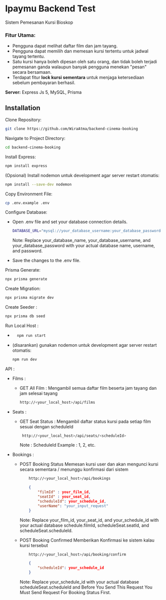 # Ipaymu Backend Test

Sistem Pemesanan Kursi Bioskop

### Fitur Utama:
- Pengguna dapat melihat daftar film dan jam tayang.
- Pengguna dapat memilih dan memesan kursi tertentu untuk jadwal tayang tertentu.
- Satu kursi hanya boleh dipesan oleh satu orang, dan tidak boleh terjadi pemesanan ganda walaupun banyak pengguna menekan "pesan" secara bersamaan.
- Terdapat fitur **lock kursi sementara** untuk menjaga ketersediaan sebelum pembayaran berhasil.

**Server:** Express Js 5, MySQL, Prisma

## Installation

Clone Repository:

```bash
git clone https://github.com/WiraAtma/backend-cinema-booking
```

Navigate to Project Directory:

```bash
cd backend-cinema-booking
```

Install Express:

```bash
npm install express
```

(Opsional) Install nodemon untuk development agar server restart otomatis:
```bash
npm install --save-dev nodemon
```

Copy Environment File:

```bash
cp .env.example .env
```

Configure Database:

-   Open .env file and set your database connection details.

    ```bash
    DATABASE_URL="mysql://your_database_username:your_database_password@localhost:5432/your_database_name?schema=public"
    ```

    Note: Replace your_database_name, your_database_username, and your_database_password with your actual database name, username, and password.

-   Save the changes to the .env file.

Prisma Generate:

```bash
npx prisma generate
```

Create Migration:

```bash
npx prisma migrate dev
```

Create Seeder :
```bash
npx prisma db seed
```

Run Local Host :
- ```bash
    npm run start
    ```
- (disarankan) gunakan nodemon untuk development agar server restart otomatis:
    ```bash
    npm run dev
    ```

API :
- Films :
    - GET All Film :
        Mengambil semua daftar film beserta jam tayang dan jam selesai tayang
        ```bash
        http://<your_local_host>/api/films
        ```

- Seats :
    - GET Seat Status :
        Mengambil daftar status kursi pada setiap film sesuai dengan scheduleId
       ```bash
        http://<your_local_host>/api/seats/<scheduleId>
        ``` 
        Note : ScheduleId Example : 1, 2, etc.
        
- Bookings :
    - POST Booking Status
        Memesan kursi user dan akan mengunci kursi secara sementara / menunggu konfirmasi dari sistem

        ```bash
            http://<your_local_host>/api/bookings
        ``` 
        ```json
            {
                "filmId" : your_film_id,
                "seatId" : your_seat_id,
                "scheduleId": your_schedule_id,
                "userName": "your_input_request"
            }
        ```
        Note: Replace your_film_id, your_seat_id, and your_schedule_id with your actual database schedule.filmId, scheduleSeat.seatId, and scheduleSeat.scheduleId.

    - POST Booking Confirmed
        Memberikan Konfirmasi ke sistem kalau kursi tersebut
        
        ```bash
            http://<your_local_host>/api/booking/confirm
        ```
        ```json
            {
                "scheduleId": your_schedule_id
            }
        ```
        Note: Replace your_schedule_id with your actual database scheduleSeat.scheduleId and Before You Send This Request You Must Send Request For Booking Status First.


    